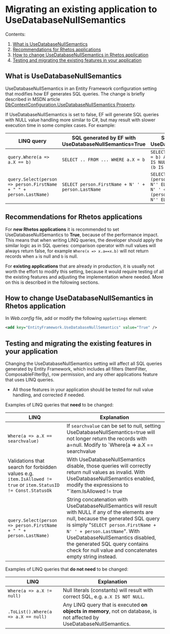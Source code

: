 # Migrating an existing application to UseDatabaseNullSemantics

Contents:

1. [What is UseDatabaseNullSemantics](#what-is-usedatabasenullsemantics)
2. [Recommendations for Rhetos applications](#recommendations-for-rhetos-applications)
3. [How to change UseDatabaseNullSemantics in Rhetos application](#how-to-change-usedatabasenullsemantics-in-rhetos-application)
4. [Testing and migrating the existing features in your application](#testing-and-migrating-the-existing-features-in-your-application)

## What is UseDatabaseNullSemantics

UseDatabaseNullSemantics in an Entity Framework configuration setting that modifies how EF
generates SQL queries.
The change is briefly described in MSDN article
[DbContextConfiguration.UseDatabaseNullSemantics Property](https://docs.microsoft.com/en-us/dotnet/api/system.data.entity.infrastructure.dbcontextconfiguration.usedatabasenullsemantics?view=entity-framework-6.2.0).

If UseDatabaseNullSemantics is set to false,
EF will generate SQL queries with NULL value handling more similar to C#,
but may result with slower execution time in some complex cases. For example:

| LINQ query | SQL generated by EF with UseDatabaseNullSemantics=True | SQL generated by EF with UseDatabaseNullSemantics=False |
| --- | --- | --- |
| `query.Where(a => a.X == b)` | `SELECT .. FROM ... WHERE a.X = b` | `SELECT .. FROM ... WHERE (((a.X = b) AND (NOT (a.X IS NULL OR b IS NULL))) OR ((a.X IS NULL) AND (b IS NULL)))`
| `query.Select(person => person.FirstName + " " + person.LastName)` | `SELECT person.FirstName + N' ' + person.LastName` | `SELECT CASE WHEN (person.FirstName IS NULL) THEN N'' ELSE person.FirstName END + N' ' + CASE WHEN (person.LastName IS NULL) THEN N'' ELSE person.LastName END`

## Recommendations for Rhetos applications

For **new Rhetos applications** it is recommended to set UseDatabaseNullSemantics to **True**,
because of the performance impact. This means that when writing LINQ queries, the developer
should apply the similar logic as in SQL queries:
comparison operator with null values will always return false,
for example `Where(x => x.a==x.b)` will not return records when `a` is null and `b` is null.

For **existing applications** that are already in production, it is usually not worth the effort
to modify this setting, because it would require testing of all the existing features
and adjusting the implementation where needed. More on this is described in the following sections.

## How to change UseDatabaseNullSemantics in Rhetos application

In *Web.config* file, add or modify the following `appSettings` element:

```xml
<add key="EntityFramework.UseDatabaseNullSemantics" value="True" />
```

## Testing and migrating the existing features in your application

Changing the UseDatabaseNullSemantics setting will affect all SQL queries generated by Entity Framework,
which includes all filters (ItemFilter, ComposableFilterBy), row permission,
and any other applications feature that uses LINQ queries.

* All those features in your application should be tested for null value handling, and corrected if needed.

Examples of LINQ queries that **need** to be changed:

| LINQ | Explanation |
| --- | --- |
| `Where(a => a.X == searchvalue)` | If `searchvalue` can be set to null, setting UseDatabaseNullSemantics=true will not longer return the records with a=null. Modify to `Where(a => a.X == searchvalue || a.X == null && searchvalue == null)` if you need to read the null values.
| Validations that search for forbidden values e.g. `item.IsAllowed != true` or `item.StatusID != Const.StatusOk` | With UseDatabaseNullSemantics disable, those queries will correctly return null values as invalid. With UseDatabaseNullSemantics enabled, modify the expressions to "`item.IsAllowed != true || item.IsAllowed == null`", or "`item.StatusID != Const.StatusOk || item.StatusID == null`".
| `query.Select(person => person.FirstName + " " + person.LastName)` | String concatenation with UseDatabaseNullSemantics will result with NULL if any of the elements are null, because the generated SQL query is simply "`SELECT person.FirstName + N' ' + person.LastName`". With UseDatabaseNullSemantics disabled, the generated SQL query contains check for null value and concatenates empty string instead.

Examples of LINQ queries that **do not need** to be changed:

| LINQ | Explanation |
| --- | --- |
| `Where(a => a.X != null)` | Null literals (constants) will result with correct SQL, e.g. `a.X IS NOT NULL`.
| `.ToList().Where(a => a.X == null)` | Any LINQ query that is executed **on objects in memory**, not on database, is not affected by UseDatabaseNullSemantics.
